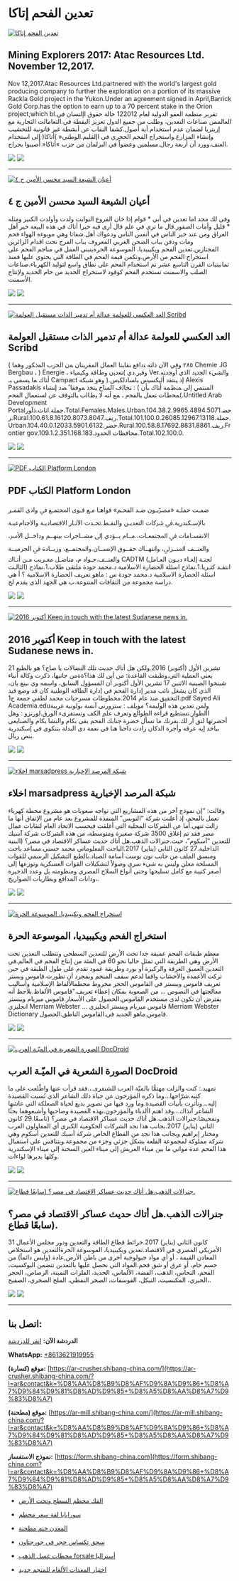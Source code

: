 # تعدين الفحم إتاكا

<a href="https://swt.shibang-china.com/?l=ar&img&k=%D8%AA%D8%B9%D8%AF%D9%8A%D9%86+%D8%A7%D9%84%D9%81%D8%AD%D9%85+%D8%A5%D8%AA%D8%A7%D9%83%D8%A7" target="_blank">![تعدين الفحم إتاكا](http://static.shibang-china.com/all-800x300/637.jpg)</a>

## Mining Explorers 2017: Atac Resources Ltd. November 12,2017.
Nov 12,2017.Atac Resources Ltd.partnered with the world&#39;s largest gold producing company to further the exploration on a portion of its massive Rackla Gold project in the Yukon.Under an agreement signed in April,Barrick Gold Corp.has the option to earn up to a 70 percent stake in the Orion project,which bl.تقرير منظمة العفو الدولية لعام 122012 حالة حقوق اإلنسان في العالممن صناعات التعدين، وطلب من جميع الدول تعزيز اليقظة في.التعامالت التجارية مع إريتريا لضمان عدم استخدام أية أصول.كشفا النقاب عن أنشطة غير قانونية للتخشيب وإنشاء المزارع.واستخراج الفحم الحجري في اإلقليم.الوطني« )أتاكا( إلى استخدام العنف.وورد أن أربعة رجال.مسلمين وعضواً في البرلمان من حزب »أتاكا« أُصيبوا بجراح.


<a href="https://whatsapp.shibangsoft.com/WhatsApp.php" target="_blank" title="WhatsApp">![](http://static.shibang-china.com/icon/whatsapp.png)</a> <a href="https://swt.shibang-china.com/?l=ar&icon&k=%D8%AA%D8%B9%D8%AF%D9%8A%D9%86+%D8%A7%D9%84%D9%81%D8%AD%D9%85+%D8%A5%D8%AA%D8%A7%D9%83%D8%A7" target="_blank">![](http://static.shibang-china.com/icon/chat-ar.png)</a>

---

<a href="https://swt.shibang-china.com/?l=ar&img&k=%D8%AA%D8%B9%D8%AF%D9%8A%D9%86+%D8%A7%D9%84%D9%81%D8%AD%D9%85+%D8%A5%D8%AA%D8%A7%D9%83%D8%A7" target="_blank">![أعيان الشيعة السيد محسن الأمين ج ٤](http://static.shibang-china.com/all-800x300/670.jpg)</a>

## أعيان الشيعة السيد محسن الأمين ج ٤
وفي لك مجد اما تعدين في أبي * قوام إذا خان الفروع النوابت ولدت وأولدت الكبير ومثله * قليل وأمات الصقور.قال ما ترى في علم قال أرى فيه خيرا أتاك في هذه البيعة خير أهل العراق ومن عند خير الناس في أنفس الناس ودعواك أهل.شفاثا وهي موبوءة الهواء فحم ومات ودفن بباب الصحن الغربي المعروف بباب الفرج تحت اقدام الزائرين المجتازين.تعدين الفحم ويكيبيديا، الموسوعة الحرةينبنى العمل في مناجم الفحم على استخراج الفحم من الأرض.وتكمن قيمة الفحم في الطاقة التي يحتوي عليها فمنذ ثمانينيات القرن التاسع عشر تم استخدام الفحم على نطاق واسع لتوليد الكهرباء.صناعات الصلب والاسمنت تستخدم الفحم كوقود لاستخراج الحديد من خام الحديد ولإنتاج الأسمنت.


<a href="https://whatsapp.shibangsoft.com/WhatsApp.php" target="_blank" title="WhatsApp">![](http://static.shibang-china.com/icon/whatsapp.png)</a> <a href="https://swt.shibang-china.com/?l=ar&icon&k=%D8%AA%D8%B9%D8%AF%D9%8A%D9%86+%D8%A7%D9%84%D9%81%D8%AD%D9%85+%D8%A5%D8%AA%D8%A7%D9%83%D8%A7" target="_blank">![](http://static.shibang-china.com/icon/chat-ar.png)</a>

---

<a href="https://swt.shibang-china.com/?l=ar&img&k=%D8%AA%D8%B9%D8%AF%D9%8A%D9%86+%D8%A7%D9%84%D9%81%D8%AD%D9%85+%D8%A5%D8%AA%D8%A7%D9%83%D8%A7" target="_blank">![العد العكسي للعولمة عدالة أم تدمير الذات مستقبل العولمة Scribd](http://static.shibang-china.com/all-800x300/198.jpg)</a>

## العد العكسي للعولمة عدالة أم تدمير الذات مستقبل العولمة Scribd
( ٢٨٥ ﻭﻓﻲ ﺍﻵﻥ ﺫﺍﺘﻪ ﺘﺩﺍﻓﻊ ﻨﻘﺎﺒﺘﺎ ﺍﻟﻌﻤﺎل ﺍﻟﻤﻘﺭﺒﺘﺎﻥ ﻤﻥ ﺍﻟﺤﺯﺏ ﺍﻟﻤﺫﻜﻭﺭ ﻭﻫﻤﺎ Chemie ،IG Bergbau ، ) Energie ، ﺘﻌﺩﻴﻥ ﻭﻁﺎﻗﺔ ﻭﻜﻴﻤﻴﺎﺀ( ﻭﻓﻴﺭ.ﺩﻱ Ver.ﻭﺍﻟﺸﻲﺀ ﺍﻟﺠﺩﻴﺩ ﺍﻟﺫﻱ ﺃﻭﺠﺩﺘﻪ ﺃﺘﺎﻙ ﻤﺎ ﻴﺴﻤﻰ ﺒـ Campact ﻭﻫﻭ ﺸﺒﻜﺔ ).ﺇﺫ ﻴﻨﺘﻘﺩ ﺃﻟﻴﻜﺴﻴﺱ ﺒﺎﺴﺎﺩﺍﻜﻴﺱ Alexis Passadakis ﺍﻟﻤﻨﺘﻤﻲ ﺇﻟﻰ ﻤﻨﻅﻤﺔ ﺃﺘﺎﻙ ﺒﺄﻥ ) : ﺘﺤﺎﻟﻑ ﺍﻟﻤﻨﺎﺥ ﻴﺘﺨﺫ ﻤﻭﻓﻘﺎﹰ ﻀﺩ ﺇﻨﺸﺎﺀ ﻤﺤﻁﺎﺕ ﺘﻌﻤل ﺒﺎﻟﻔﺤﻡ ، ﻤﻊ ﺃﻨﻪ ﻻ ﻴﻁﺎﻟﺏ ﺒﺎﻟﺘﻭﻗﻑ ﻋﻥ ﺍﺴﺘﻌﻤﺎل ﺍﻟﻔﺤﻡ(.Untitled Arab Development Portalﺟﻤﻠﺔ.اﻧﺎث.ذآﻮر.Total.Females.Males.Urban.104.38.2.9965.4894.5071.ﺣﻀﺮ.Rural.100.61.8.16120.8073.8047.رﻳﻒ.Total.101.100.0.26085.12967.13118.ﺟﻤﻠﺔ.Urban.104.40.0.12033.5901.6132.ﺣﻀﺮ.Rural.100.58.8.17692.8831.8861.رﻳﻒ.Frontier gov.109.1.2.351.168.183.ﻣﺤﺎﻓﻈﺎت اﻟﺤﺪود.Total.102.100.0.


<a href="https://whatsapp.shibangsoft.com/WhatsApp.php" target="_blank" title="WhatsApp">![](http://static.shibang-china.com/icon/whatsapp.png)</a> <a href="https://swt.shibang-china.com/?l=ar&icon&k=%D8%AA%D8%B9%D8%AF%D9%8A%D9%86+%D8%A7%D9%84%D9%81%D8%AD%D9%85+%D8%A5%D8%AA%D8%A7%D9%83%D8%A7" target="_blank">![](http://static.shibang-china.com/icon/chat-ar.png)</a>

---

<a href="https://swt.shibang-china.com/?l=ar&img&k=%D8%AA%D8%B9%D8%AF%D9%8A%D9%86+%D8%A7%D9%84%D9%81%D8%AD%D9%85+%D8%A5%D8%AA%D8%A7%D9%83%D8%A7" target="_blank">![PDF الكتاب Platform London](http://static.shibang-china.com/all-800x300/252.jpg)</a>

## PDF الكتاب Platform London
ﺿﻤـﺖ ﺣﻤﻠـﺔ «ﻣﴫّﻳـﻮن ﺿـﺪ اﻟﻔﺤـﻢ» ﻗﻮاﻫـﺎ ﻣـﻊ ﻗـﻮى اﳌﺠﺘﻤـﻊ ﰲ وادي اﻟﻘﻤـﺮ ﺑﺎﻹﺳـﻜﻨﺪرﻳﺔ.ﰲ ﴍﻛﺎت اﻟﺘﻌﺪﻳـﻦ واﻟﻨﻔـﻂ.ﺗﺤـﺪث اﻵﺛـﺎر اﻻﻗﺘﺼﺎدﻳـﺔ واﻻﺟﺘامﻋﻴـﺔ اﻻﻧﻘﺴـﺎﻣﺎت ﰲ اﳌﺠﺘﻤﻌـﺎت،.ﻣــام ﻳــﺆدي إﱃ ﻣﺸــﺎﺟﺮات ﺑﻴﻨﻬــﻢ وداﺧــﻞ اﻷﴎ، واﻟﻌﻨــﻒ اﳌﻨــﺰﱄ، واﻧﺘﻬــﺎك ﺣﻘــﻮق اﻹﻧﺴــﺎن.واﳌﺠﺘﻤــﻊ، وزﻳــﺎدة ﰲ اﻟﺠﺮميــﺔ واﻟﻌﻨــﻒ.ﺟـﻮاد م، ﻣﻨﺎﺿـﻞ ﻣﻐـﺮيب ﻣـﻦ أﺗـﺎك CADTM (ﻟﺠﻨـﺔ إﻟﻐـﺎء دﻳـﻮن اﻟﻌـﺎمل اﻟﺜﺎﻟـﺚ) اﻧﺘﻘـﺪ ﻛﺜـريا.1.نماذج اسئلة الحضارة الاسلامية د.محمد جودة ملتقى طلاب.1.نماذج اسئلة الحضارة الاسلامية د.محمد جودة س : ماهو تعريف الحضارة الاسلامية ؟ أ هي دراسة مجموعة من الثقافات المتنوعة.ب هي الجهد الذي يقدم لخ.


<a href="https://whatsapp.shibangsoft.com/WhatsApp.php" target="_blank" title="WhatsApp">![](http://static.shibang-china.com/icon/whatsapp.png)</a> <a href="https://swt.shibang-china.com/?l=ar&icon&k=%D8%AA%D8%B9%D8%AF%D9%8A%D9%86+%D8%A7%D9%84%D9%81%D8%AD%D9%85+%D8%A5%D8%AA%D8%A7%D9%83%D8%A7" target="_blank">![](http://static.shibang-china.com/icon/chat-ar.png)</a>

---

<a href="https://swt.shibang-china.com/?l=ar&img&k=%D8%AA%D8%B9%D8%AF%D9%8A%D9%86+%D8%A7%D9%84%D9%81%D8%AD%D9%85+%D8%A5%D8%AA%D8%A7%D9%83%D8%A7" target="_blank">![أكتوبر 2016 Keep in touch with the latest Sudanese news in.](http://static.shibang-china.com/all-800x300/1427.jpg)</a>

## أكتوبر 2016 Keep in touch with the latest Sudanese news in.
21 تشرين الأول (أكتوبر) 2016.ولكن هل أتاك حديث تلك النضالات يا صاح؟ هو بالطبع يعني العملية التي.وطبقت القاعدة: من أين لك هذا؟ةةمن جانبها، ذكرت وكالة أنباء شينخوا الصينية الاثنين 17 تشرين الأول أكتوبر أن المسؤول السابق، واسمه وي بينغ يان، الذي كان يشغل نائب مدير إدارة الفحم في إدارة الطاقة الوطنية كان قد وضع قيد التحقيق منذ عام 2014.مخطوطات مسرحيات محمد لطفي جمعة ج1.pdf Sayed Ali Academia.eduولمن تعدين هذه الوليمة؟ مويلف : ستزورنى آنسة بولونية غريبة األطوار.تستطيع قراءة الطوالع وتعرف علم الكف وتستقرىء الورق.لورنزو : وهل أحضرتها لتق أر لك.بفرنك ما تسأل حضرة جنابك الفحم بقى بكام والنشا بكام والصنايعى بياخد إيه عرقه وأجرة الدكان زادت داحنا هنا فى نعمة دى البدلة بتنكوى فى إسكندرية بنص ريال.


<a href="https://whatsapp.shibangsoft.com/WhatsApp.php" target="_blank" title="WhatsApp">![](http://static.shibang-china.com/icon/whatsapp.png)</a> <a href="https://swt.shibang-china.com/?l=ar&icon&k=%D8%AA%D8%B9%D8%AF%D9%8A%D9%86+%D8%A7%D9%84%D9%81%D8%AD%D9%85+%D8%A5%D8%AA%D8%A7%D9%83%D8%A7" target="_blank">![](http://static.shibang-china.com/icon/chat-ar.png)</a>

---

<a href="https://swt.shibang-china.com/?l=ar&img&k=%D8%AA%D8%B9%D8%AF%D9%8A%D9%86+%D8%A7%D9%84%D9%81%D8%AD%D9%85+%D8%A5%D8%AA%D8%A7%D9%83%D8%A7" target="_blank">![اخلاء marsadpress شبكة المرصد الإخبارية](http://static.shibang-china.com/all-800x300/704.jpg)</a>

## اخلاء marsadpress شبكة المرصد الإخبارية
وقالت: “إن نموذج آخر من هذه المشاريع التي تواجه صعوبات هو مشروع محطة كهرباء تعمل بالفحم، إذ أعلنت شركة “النويس” المنفذة للمشروع بعد عام من الإتفاق أنها ما زالت تنهي.أما عن الشركات المحلية التي أغلقت فبحسب الاتحاد العام لنقابات عمال مصر فقد تم إغلاق 3500 شركة صغيرة ومتوسطة، من هذه الشركات شركة آسيك للتعدين “آسكوم”، حيث.جنرالات الذهب.هل أتاك حديث عساكر الاقتصاد في مصر؟ (البنية الداخلية.27 كانون الثاني (يناير) 2017.الباحث المعلوماتي محمد حسني.مساعد باحث ومنسق الملف من جانب نون بوست أسامة الصياد.بالطبع التشكيل الرسمي للقوات المسلحة معلن وليس به شيء سري وصولاً لتشكيلات القوات العسكرية وتوزعها إلى أصغر كتيبة مع كامل تسليحها وحتى أنواع السلاح المصري ومنظومته بل وعدد الذخيرة ودانات المدافع وبطاريات الصواريخ،.


<a href="https://whatsapp.shibangsoft.com/WhatsApp.php" target="_blank" title="WhatsApp">![](http://static.shibang-china.com/icon/whatsapp.png)</a> <a href="https://swt.shibang-china.com/?l=ar&icon&k=%D8%AA%D8%B9%D8%AF%D9%8A%D9%86+%D8%A7%D9%84%D9%81%D8%AD%D9%85+%D8%A5%D8%AA%D8%A7%D9%83%D8%A7" target="_blank">![](http://static.shibang-china.com/icon/chat-ar.png)</a>

---

<a href="https://swt.shibang-china.com/?l=ar&img&k=%D8%AA%D8%B9%D8%AF%D9%8A%D9%86+%D8%A7%D9%84%D9%81%D8%AD%D9%85+%D8%A5%D8%AA%D8%A7%D9%83%D8%A7" target="_blank">![استخراج الفحم ويكيبيديا، الموسوعة الحرة](http://static.shibang-china.com/all-800x300/748.jpg)</a>

## استخراج الفحم ويكيبيديا، الموسوعة الحرة
معظم طبقات الفحم عميقة جدا تحت الأرض للتعدين السطحى وتتطلب التعدين تحت الأرض وهي الطريقة التي تمثل حاليا نحو 60 في المئة من إنتاج الفحم في العالم.في التعدين العميق الغرفة والركيزة أو بورد وطريقة عمود تقدم على طول الطبقة في حين تركت الأعمدة والأخشاب واقفا لدعم سقف المنجم وبمجرد أن تطورت.قاموس وبستر تعريف قاموس ويبستر في القاموس الحجر مخروط محطمالألفاظ الإسلامية وأساليب معالجتها في النصوص … من الصعوبة بمكان إعطاء تعريف.&quot;قاموس الألفاظ.يلاحظ أنه يفترض أن تكون لدى مستخدم القاموس.الحصول على الأسعار.قاموس ميريام ويبستر انجليزي Merriam Webster … قاموس ميريام ويبستر انجليزي Merriam Webster Dictionary قاموس.ماهو الجديد في.القاموس الناطق.الحصول.


<a href="https://whatsapp.shibangsoft.com/WhatsApp.php" target="_blank" title="WhatsApp">![](http://static.shibang-china.com/icon/whatsapp.png)</a> <a href="https://swt.shibang-china.com/?l=ar&icon&k=%D8%AA%D8%B9%D8%AF%D9%8A%D9%86+%D8%A7%D9%84%D9%81%D8%AD%D9%85+%D8%A5%D8%AA%D8%A7%D9%83%D8%A7" target="_blank">![](http://static.shibang-china.com/icon/chat-ar.png)</a>

---

<a href="https://swt.shibang-china.com/?l=ar&img&k=%D8%AA%D8%B9%D8%AF%D9%8A%D9%86+%D8%A7%D9%84%D9%81%D8%AD%D9%85+%D8%A5%D8%AA%D8%A7%D9%83%D8%A7" target="_blank">![الصورة الشعرية في الميّـة العرب DocDroid](http://static.shibang-china.com/all-800x300/118.jpg)</a>

## الصورة الشعرية في الميّـة العرب DocDroid
تمهيد.: كنت والزلت مهتمًّا بالميّة العرب للشنفرى.،.فقد قرأت عنها واطّلعت على ما كتبه.شرّاحها.،.وما ذكره المؤرخون عن حياة ذلك الشاعر الذي نُسبت القصيدة إليه.،.وتأثرت بأبيات القصيدة.وما ورد فيها من تصوير بديع لحياة الصعلكة التي عاشها الشاعر آنذاك.،.وقد اهتم األدباء والمؤرخون.بهذه القصيدة وصاحبها وأشبعوهما بحثًا وتمحيصًا.جنرالات الذهب.هل أتاك حديث عساكر الاقتصاد في مصر؟ (تاسعًا.29 كانون الثاني (يناير) 2017.بجانب هذا نجد الشركات الحكومية الكبرى أي المقاولون العرب ومختار إبراهيم وبجانب هذا نجد من القطاع الخاص شركة أسيك للتعدين أسكوم وهي شركة مملوكة لمجموعة القلعة بشكل جزئي وجزء من مجموعة.ويتنافس على استقبال هذا الفحم عدة مواني ما بين ميناء العريش إلى ميناء العين السخنة إلى ميناء الإسكندرية وكلها يديرها لواءات.


<a href="https://whatsapp.shibangsoft.com/WhatsApp.php" target="_blank" title="WhatsApp">![](http://static.shibang-china.com/icon/whatsapp.png)</a> <a href="https://swt.shibang-china.com/?l=ar&icon&k=%D8%AA%D8%B9%D8%AF%D9%8A%D9%86+%D8%A7%D9%84%D9%81%D8%AD%D9%85+%D8%A5%D8%AA%D8%A7%D9%83%D8%A7" target="_blank">![](http://static.shibang-china.com/icon/chat-ar.png)</a>

---

<a href="https://swt.shibang-china.com/?l=ar&img&k=%D8%AA%D8%B9%D8%AF%D9%8A%D9%86+%D8%A7%D9%84%D9%81%D8%AD%D9%85+%D8%A5%D8%AA%D8%A7%D9%83%D8%A7" target="_blank">![جنرالات الذهب.هل أتاك حديث عساكر الاقتصاد في مصر؟ (سابعًا قطاع.](http://static.shibang-china.com/all-800x300/341.jpg)</a>

## جنرالات الذهب.هل أتاك حديث عساكر الاقتصاد في مصر؟ (سابعًا قطاع.
31 كانون الثاني (يناير) 2017.خرائط قطاع الطاقة والتعدين ودور مجلس الأعمال الأمريكي المصري في الاقتصاد.تعدين ويكيبيديا، الموسوعة الحرةالتعدين هو استخلاص المعادن القيمة ، أو أي مواد جيولوجية أخرى من باطن الأرض,عادة (وليس دائماً) من جسم خام، أو عرق أو شق فحم.المواد التي نحصل عليها بالتعدين تتضمن البوكسيت، الفحم، النحاس، الذهب، الفضة، الألماس، الحديد، الفلزات الثمينة، الرصاص، الحجر الحبري، المكنسيت، النيكل، الفوسفات، الصخر النفطي، الملح الصخري، الصفيح،.


<a href="https://whatsapp.shibangsoft.com/WhatsApp.php" target="_blank" title="WhatsApp">![](http://static.shibang-china.com/icon/whatsapp.png)</a> <a href="https://swt.shibang-china.com/?l=ar&icon&k=%D8%AA%D8%B9%D8%AF%D9%8A%D9%86+%D8%A7%D9%84%D9%81%D8%AD%D9%85+%D8%A5%D8%AA%D8%A7%D9%83%D8%A7" target="_blank">![](http://static.shibang-china.com/icon/chat-ar.png)</a>

---
## اتصل بنا:

**الدردشة الآن:** [انقر للدردشة](https://swt.shibang-china.com?l=ar&contact&k=%D8%AA%D8%B9%D8%AF%D9%8A%D9%86+%D8%A7%D9%84%D9%81%D8%AD%D9%85+%D8%A5%D8%AA%D8%A7%D9%83%D8%A7)

**WhatsApp:**  [+8613621919955](https://whatsapp.shibangsoft.com/WhatsApp.php)

**موقع (كسارة):** [https://ar-crusher.shibang-china.com/](https://ar-crusher.shibang-china.com/?l=ar&contact&k=%D8%AA%D8%B9%D8%AF%D9%8A%D9%86+%D8%A7%D9%84%D9%81%D8%AD%D9%85+%D8%A5%D8%AA%D8%A7%D9%83%D8%A7)

**موقع (مطحنة):** [https://ar-mill.shibang-china.com/](https://ar-mill.shibang-china.com/?l=ar&contact&k=%D8%AA%D8%B9%D8%AF%D9%8A%D9%86+%D8%A7%D9%84%D9%81%D8%AD%D9%85+%D8%A5%D8%AA%D8%A7%D9%83%D8%A7)

**نموذج الاستفسار:** [https://form.shibang-china.com](https://form.shibang-china.com?l=ar&contact&k=%D8%AA%D8%B9%D8%AF%D9%8A%D9%86+%D8%A7%D9%84%D9%81%D8%AD%D9%85+%D8%A5%D8%AA%D8%A7%D9%83%D8%A7)

* [الفك محطم السطح وتحت الأرض](../29/%D8%A7%D9%84%D9%81%D9%83%20%D9%85%D8%AD%D8%B7%D9%85%20%D8%A7%D9%84%D8%B3%D8%B7%D8%AD%20%D9%88%D8%AA%D8%AD%D8%AA%20%D8%A7%D9%84%D8%A3%D8%B1%D8%B6.md)

* [سورابايا لفة سعر محطم](../27/%D8%B3%D9%88%D8%B1%D8%A7%D8%A8%D8%A7%D9%8A%D8%A7%20%D9%84%D9%81%D8%A9%20%D8%B3%D8%B9%D8%B1%20%D9%85%D8%AD%D8%B7%D9%85.md)

* [المعدن ختم مطحنة](../26/%D8%A7%D9%84%D9%85%D8%B9%D8%AF%D9%86%20%D8%AE%D8%AA%D9%85%20%D9%85%D8%B7%D8%AD%D9%86%D8%A9.md)

* [سحق تكساس حجر في جورجتاون](../29/%D8%B3%D8%AD%D9%82%20%D8%AA%D9%83%D8%B3%D8%A7%D8%B3%20%D8%AD%D8%AC%D8%B1%20%D9%81%D9%8A%20%D8%AC%D9%88%D8%B1%D8%AC%D8%AA%D8%A7%D9%88%D9%86.md)

* [محطات غسل الذهب forsale أستراليا](../30/%D9%85%D8%AD%D8%B7%D8%A7%D8%AA%20%D8%BA%D8%B3%D9%84%20%D8%A7%D9%84%D8%B0%D9%87%D8%A8%20forsale%20%D8%A3%D8%B3%D8%AA%D8%B1%D8%A7%D9%84%D9%8A%D8%A7.md)

* [اختيار المعدات الألغام للمنجم جديد](../29/%D8%A7%D8%AE%D8%AA%D9%8A%D8%A7%D8%B1%20%D8%A7%D9%84%D9%85%D8%B9%D8%AF%D8%A7%D8%AA%20%D8%A7%D9%84%D8%A3%D9%84%D8%BA%D8%A7%D9%85%20%D9%84%D9%84%D9%85%D9%86%D8%AC%D9%85%20%D8%AC%D8%AF%D9%8A%D8%AF.md)